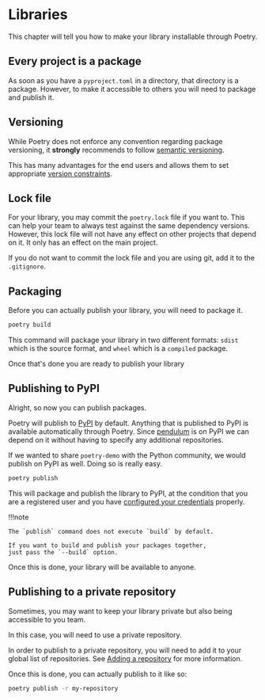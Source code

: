 # Libraries

This chapter will tell you how to make your library installable through Poetry.

## Every project is a package

As soon as you have a `pyproject.toml` in a directory, that directory is a package.
However, to make it accessible to others you will need to package and publish it.


## Versioning

While Poetry does not enforce any convention regarding package versioning,
it **strongly** recommends to follow [semantic versioning](https://semver.org).

This has many advantages for the end users and allows them to set appropriate
[version constraints](/docs/versions/).

## Lock file

For your library, you may commit the `poetry.lock` file if you want to.
This can help your team to always test against the same dependency versions.
However, this lock file will not have any effect on other projects that depend on it.
It only has an effect on the main project.

If you do not want to commit the lock file and you are using git, add it to the `.gitignore`.

## Packaging

Before you can actually publish your library, you will need to package it.

```bash
poetry build
```

This command will package your library in two different formats: `sdist` which is
the source format, and `wheel` which is a `compiled` package.

Once that's done you are ready to publish your library

## Publishing to PyPI

Alright, so now you can publish packages.

Poetry will publish to [PyPI](https://pypi.org) by default. Anything that is published to PyPI
is available automatically through Poetry. Since [pendulum](https://pypi.org/project/pendulum/)
is on PyPI we can depend on it without having to specify any additional repositories.

If we wanted to share `poetry-demo` with the Python community, we would publish on PyPI as well.
Doing so is really easy.

```bash
poetry publish
```

This will package and publish the library to PyPI, at the condition that you are a registered user
and you have [configured your credentials](/docs/repositories/#adding-credentials) properly.

!!!note

    The `publish` command does not execute `build` by default.

    If you want to build and publish your packages together,
    just pass the `--build` option.

Once this is done, your library will be available to anyone.


## Publishing to a private repository

Sometimes, you may want to keep your library private but also being accessible to you team.

In this case, you will need to use a private repository.

In order to publish to a private repository, you will need to add it to your
global list of repositories. See [Adding a repository](/docs/repositories/#adding-a-repository)
for more information.

Once this is done, you can actually publish to it like so:

```bash
poetry publish -r my-repository
```
